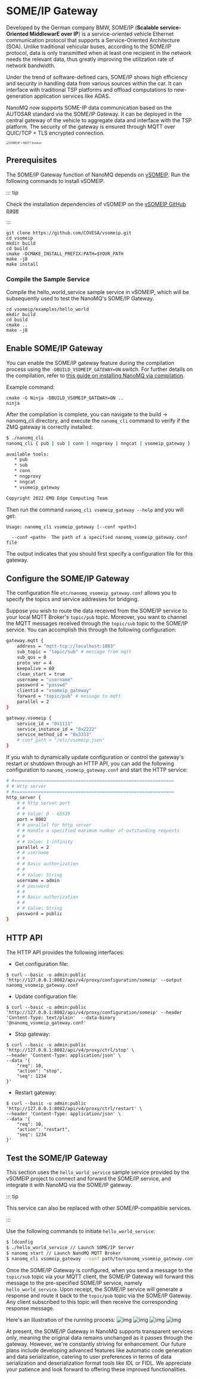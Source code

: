 # SOME/IP Gateway

Developed by the German company BMW, SOME/IP (**Scalable service-Oriented MiddlewarE over IP**) is a service-oriented vehicle Ethernet communication protocol that supports a Service-Oriented Architecture (SOA). Unlike traditional vehicular buses, according to the SOME/IP protocol, data is only transmitted when at least one recipient in the network needs the relevant data, thus greatly improving the utilization rate of network bandwidth.

Under the trend of software-defined cars, SOME/IP shows high efficiency and security in handling data from various sources within the car. It can interface with traditional TSP platforms and offload computations to new-generation application services like ADAS.

NanoMQ now supports SOME-IP data communication based on the AUTOSAR standard via the SOME/IP Gateway. It can be deployed in the central gateway of the vehicle to aggregate data and interface with the TSP platform. The security of the gateway is ensured through MQTT over QUIC/TCP + TLS encrypted connection.

<img src="./assets/someip-solution.png" alt="SOME/IP + MQTT Solution" style="zoom:50%;" />

## Prerequisites

The SOME/IP Gateway function of NanoMQ depends on [vSOMEIP](https://github.com/COVESA/vsomeip). Run the following commands to install vSOMEIP.

::: tip

Check the installation dependencies of vSOMEIP on the [vSOMEIP GitHub page](https://github.com/COVESA/vsomeip)

:::

```shell
git clone https://github.com/COVESA/vsomeip.git
cd vsomeip
mkdir build
cd build
cmake -DCMAKE_INSTALL_PREFIX:PATH=$YOUR_PATH
make -j8
make install
```

### Compile the Sample Service

Compile the hello_world_service sample service in vSOMEIP, which will be subsequently used to test the NanoMQ's SOME/IP Gateway.

```shell
cd vsomeip/examples/hello_world
mkdir build
cd build
cmake ..
make -j8
```

## Enable SOME/IP Gateway

You can enable the SOME/IP gateway feature during the compilation process using the `-DBUILD_VSOMEIP_GATEWAY=ON` switch. For further details on the compilation, refer to [this guide on installing NanoMQ via compilation](../installation/build-options.md).

Example command:

```shell
cmake -G Ninja -DBUILD_VSOMEIP_GATEWAY=ON ..
ninja
```

After the compilation is complete, you can navigate to the build -> nanomq_cli directory, and execute the `nanomq_cli` command to verify if the ZMQ gateway is correctly installed:

```bash
$ ./nanomq_cli
nanomq_cli { pub | sub | conn | nngproxy | nngcat | vsomeip_gateway } [--help]

available tools:
   * pub
   * sub
   * conn
   * nngproxy
   * nngcat
   * vsomeip_gateway

Copyright 2022 EMQ Edge Computing Team
```

Then run the command `nanomq_cli vsomeip_gateway --help` and you will get:

```
Usage: nanomq_cli vsomeip_gateway [--conf <path>]

  --conf <path>  The path of a specified nanomq_vsomeip_gateway.conf file
```

The output indicates that you should first specify a configuration file for this gateway.

## Configure the SOME/IP Gateway

The configuration file `etc/nanomq_vsomeip_gateway.conf` allows you to specify the topics and service addresses for bridging.

Suppose you wish to route the data received from the SOME/IP service to your local MQTT Broker's `topic/pub` topic. Moreover, you want to channel the MQTT messages received through the `topic/sub` topic to the SOME/IP service. You can accomplish this through the following configuration:

```bash
gateway.mqtt {
    address = "mqtt-tcp://localhost:1883"
    sub_topic = "topic/sub" # message from mqtt
    sub_qos = 0
    proto_ver = 4
    keepalive = 60
    clean_start = true
    username = "username"
    password = "passwd"
    clientid = "vsomeip_gateway"
    forward = "topic/pub" # message to mqtt
    parallel = 2
}

gateway.vsomeip {
    service_id = "0x1111"
    service_instance_id = "0x2222"
    service_method_id = "0x3333"
    # conf_path = "/etc/vsomeip.json"
}

```

If you wish to dynamically update configuration or control the gateway's restart or shutdown through an HTTP API, you can add the following configuration to `nanomq_vsomeip_gateway.conf` and start the HTTP service:

```bash
# #============================================================
# # Http server
# #============================================================
http_server {
	# # http server port
	# #
	# # Value: 0 - 65535
	port = 8082
	# # parallel for http server
	# # Handle a specified maximum number of outstanding requests
	# #
	# # Value: 1-infinity
	parallel = 2
	# # username
	# #
    # # Basic authorization 
    # #
	# # Value: String
	username = admin
	# # password
	# #
    # # Basic authorization
    # #
	# # Value: String
	password = public
}
```
## HTTP API
The HTTP API provides the following interfaces:

- Get configuration file:
```shell
$ curl --basic -u admin:public 'http://127.0.0.1:8082/api/v4/proxy/configuration/someip' --output nanomq_vsomeip_gateway.conf
```

- Update configuration file:
```shell
$ curl --basic -u admin:public 'http://127.0.0.1:8082/api/v4/proxy/configuration/someip' --header 'Content-Type: text/plain'  --data-binary '@nanomq_vsomeip_gateway.conf'
```

- Stop gateway:
```shell
$ curl --basic -u admin:public 'http://127.0.0.1:8082/api/v4/proxy/ctrl/stop' \
--header 'Content-Type: application/json' \
--data '{
    "req": 10,
    "action": "stop",
    "seq": 1234
}'
```

- Restart gateway:
```shell
$ curl --basic -u admin:public 'http://127.0.0.1:8082/api/v4/proxy/ctrl/restart' \
--header 'Content-Type: application/json' \
--data '{
    "req": 10,
    "action": "restart",
    "seq": 1234
}'
```

## Test the SOME/IP Gateway

This section uses the `hello_world_service` sample service provided by the vSOMEIP project to connect and forward the SOME/IP service, and integrate it with NanoMQ via the SOME/IP gateway.

::: tip

This service can also be replaced with other SOME/IP-compatible services.

:::

Use the following commands to initiate `hello_world_service`:

``` bash
$ ldconfig
$ ./hello_world_service // Launch SOME/IP Server
$ nanomq start // Launch NanoMQ MQTT Broker
$ nanomq_cli vsomeip_gateway --conf path/to/nanomq_vsomeip_gateway.conf // Launch SOME/IP proxy
```

Once the SOME/IP Gateway is configured, when you send a message to the `topic/sub` topic via your MQTT client, the SOME/IP Gateway will forward this message to the pre-specified SOME/IP service, namely `hello_world_service`. Upon receipt, the SOME/IP service will generate a response and route it back to the `topic/pub` topic via the SOME/IP Gateway. Any client subscribed to this topic will then receive the corresponding response message.

Here's an illustration of the running process:
![img](./assets/hello_service.png)
![img](./assets/nanomq_someip_gateway.png)
![img](./assets/someip_gateway.png)
![img](./assets/pub_sub.png)

At present, the SOME/IP Gateway in NanoMQ supports transparent services only, meaning the original data remains unchanged as it passes through the gateway. However, we're constantly striving for enhancement. Our future plans include developing advanced features like automatic code generation and data serialization, catering to user preferences in terms of data serialization and deserialization format tools like IDL or FIDL. We appreciate your patience and look forward to offering these improved functionalities.

